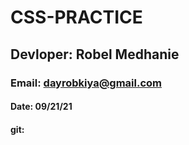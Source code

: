 # CSS-PRACTICE
## Devloper: Robel Medhanie
### Email: dayrobkiya@gmail.com
#### Date: 09/21/21
#### git:
